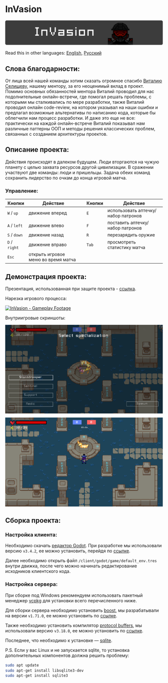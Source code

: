 # InVasion
<div style="text-align: center;">
    <img src="readme/repo_logo.png" />
</div>

Read this in other languages: [English](./README.md), [Русский](./README.ru.md)

## Слова благодарности:

От лица всей нашей команды хотим сказать огромное спасибо [Виталию Селищеву](https://github.com/vvselischev), нашему ментору, за его неоценимый вклад в проект. Помимо основных обязанностей ментора Виталий проводил для нас подолнительные онлайн-встречи, где помогал решать проблемы, с которыми мы сталкивались по мере разработки, также Виталий проводил онлайн code-review, на котором указывал на наши ошибки и предлагал возможные альтернативы по написанию кода, которые бы облегчили нам процесс разработки. И даже это еще не все: практически на каждой онлайн-встрече Виталий показывал нам различные паттерны ООП и методы решения классических проблем, связанных с созданием архитектуры проектов.


## Описание проекта:

Действия происходят в далеком будущем. Люди вторгаются на чужую планету с целью захвата ресурсов другой цивилизации. В сражении участвуют две команды: люди и пришельцы.
Задача обеих команд сохранить лидерство по очкам до конца игровой матча.  



### Управление:

| Кнопки | Действие | | Кнопки | Действие |
| --- | --- | --- | --- | --- |
| `W` / `up` | движение вперед |  | `E` | использовать аптечку/набор патронов |
| `A` / `left` | движение влево |  | `F` | поставить аптечку/набор патронов |
| `S` / `down` | движение назад |  | `R` | перезарядить оружие |
| `D` / `right` | движение вправо |  | `Tab` | просмотреть статистику матча |
| `Esc` | открыть игровое меню во время матча |  |


## Демонстрация проекта: 

Презентация, использованная при защите проекта - [ссылка](https://docs.google.com/presentation/d/1lBzSjmXYhELPg0OBNJKAoncFke5LDX_C9CTU3kSo5jA/edit?usp=sharing).

Нарезка игрового процесса:

[![InVasion - Gameplay Footage](https://img.youtube.com/vi/mrqsUgST12c/0.jpg)](https://www.youtube.com/watch?v=mrqsUgST12c)


Внутриигровые скриншоты:
<div style="text-align: center;">
    <img src="readme/screenshot_1.png" style="margin-bottom: 10px;" />
    <img src="readme/screenshot_2.png" />
</div>

## Сборка проекта:

### Настройка клиента:
Необходимо скачать [редактор Godot](https://godotengine.org/download/windows). При разработке мы использовали версию `v3.4.2`, ее можно установить, перейдя по [ссылке](https://downloads.tuxfamily.org/godotengine/3.4.2/).

Далее необходимо открыть файл `/client/godot/game/default_env.tres` внутри движка, после чего можно начинать редактирование исходников клиентского кода.

### Настройка сервера: 

При сборке под Windows рекомендуем использовать пакетный менеджер [vcpkg](https://github.com/microsoft/vcpkg) для установки всего перечисленного ниже.

Для сборки сервера необходимо установить [boost](https://www.boost.org/), мы разрабатывали на версии `v1.71.0`, ее можно установить по [ссылке](https://www.boost.org/users/history/version_1_71_0.html).

Также необходимо установить компилятор [protocol buffers](https://developers.google.com/protocol-buffers/docs/downloads), мы использовали версию `v3.18.0`, ее можно установить по [ссылке](https://github.com/protocolbuffers/protobuf/releases/tag/v3.18.0).

Последнее, что необходимо к установке — [sqlite](https://www.sqlite.org/index.html).

P.S. Если у вас Linux и не запускается sqlite, то установка дополнительных компонентов должна решить проблему:

```sh
sudo apt update
sudo apt-get install libsqlite3-dev
sudo apt-get install sqlite3
```
